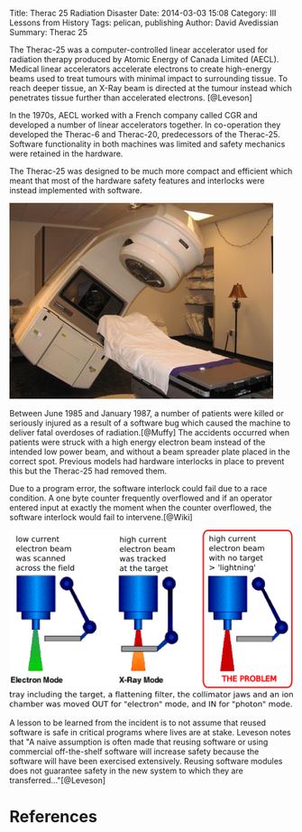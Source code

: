 Title: Therac 25 Radiation Disaster
Date: 2014-03-03 15:08
Category: III Lessons from History
Tags: pelican, publishing
Author: David Avedissian
Summary: Therac 25

The Therac-25 was a computer-controlled linear accelerator used for radiation
therapy produced by Atomic Energy of Canada Limited (AECL). Medical linear accelerators
accelerate electrons to create high-energy beams used to treat tumours with minimal
impact to surrounding tissue. To reach deeper tissue, an X-Ray beam is directed at the
tumour instead which penetrates tissue further than accelerated electrons. [@Leveson]

In the 1970s, AECL worked with a French company called CGR and developed a number of
linear accelerators together. In co-operation they developed the Therac-6 and Therac-20, predecessors of the Therac-25. Software functionality in both machines was limited
and safety mechanics were retained in the hardware.

The Therac-25 was designed to be much more compact and efficient which meant that most
of the hardware safety features and interlocks were instead implemented with software.

![Therac25](images/therac25.jpg "http://1.bp.blogspot.com/_EVf-pfwip2k/TDLaHtDmRgI/AAAAAAAAAGM/me4FE4TiceM/s1600/thumb-21367-radiation_therapy.JPG")

<!-- What went wrong? -->

Between June 1985 and January 1987, a number of patients were killed or seriously
injured as a result of a software bug which caused the machine to deliver fatal
overdoses of radiation.[@Muffy] The accidents occurred when patients were struck with a
high energy electron beam instead of the intended low power beam, and without a beam
spreader plate placed in the correct spot. Previous models had hardware interlocks in
place to prevent this but the Therac-25 had removed them.

Due to a program error, the software interlock could fail due to a race condition. A one
byte counter frequently overflowed and if an operator entered input at exactly the moment
when the counter overflowed, the software interlock would fail to intervene.[@Wiki]

![Therac25Diagram](images/therac25-diagram.png "http://radonc.wikidot.com/localfiles/radiation-accident-therac25/Therac25.png")

<!-- Lessons -->

A lesson to be learned from the incident is to not assume that reused software is
safe in critical programs where lives are at stake. Leveson notes that "A naive assumption is often made that reusing software or using commercial off-the-shelf software will increase safety because the software will have been exercised extensively. Reusing software modules does not guarantee safety in the new system to which they are transferred..."[@Leveson]

References
==========
[@Muffy "The Story of the Therac-25 in LOTOS"]: http://citeseerx.ist.psu.edu/viewdoc/download?doi=10.1.1.298.4751&rep=rep1&type=pdf
[@Wiki "Wikipedia - Therac-25"]: http://en.wikipedia.org/wiki/Therac-25
[@Leveson "Medical Devices: The Therac-25"]: http://sunnyday.mit.edu/papers/therac.pdf
